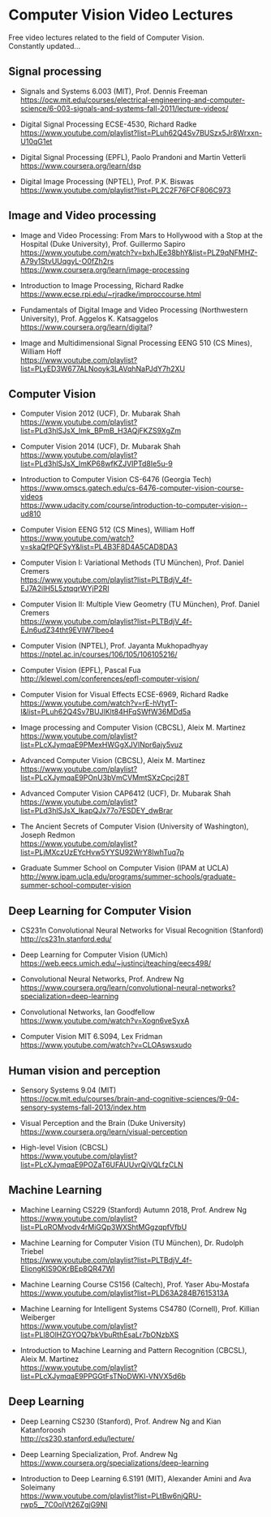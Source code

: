 # Computer Vision Video Lectures

Free video lectures related to the field of Computer Vision.  
Constantly updated...


## Signal processing

* Signals and Systems 6.003 (MIT), Prof. Dennis Freeman   
https://ocw.mit.edu/courses/electrical-engineering-and-computer-science/6-003-signals-and-systems-fall-2011/lecture-videos/

* Digital Signal Processing ECSE-4530, Richard Radke  
https://www.youtube.com/playlist?list=PLuh62Q4Sv7BUSzx5Jr8Wrxxn-U10qG1et

* Digital Signal Processing (EPFL), Paolo Prandoni and Martin Vetterli  
https://www.coursera.org/learn/dsp

* Digital Image Processing (NPTEL), Prof. P.K. Biswas  
https://www.youtube.com/playlist?list=PL2C2F76FCF806C973


## Image and Video processing

* Image and Video Processing: From Mars to Hollywood with a Stop at the Hospital  (Duke University), Prof. Guillermo Sapiro  
https://www.youtube.com/watch?v=bxhJEe38bhY&list=PLZ9qNFMHZ-A79y1StvUUqgyL-O0fZh2rs  
https://www.coursera.org/learn/image-processing

* Introduction to Image Processing, Richard Radke  
https://www.ecse.rpi.edu/~rjradke/improccourse.html

* Fundamentals of Digital Image and Video Processing (Northwestern University), Prof. Aggelos K. Katsaggelos  
https://www.coursera.org/learn/digital?

* Image and Multidimensional Signal Processing EENG 510 (CS Mines), William Hoff  
https://www.youtube.com/playlist?list=PLyED3W677ALNooyk3LAVqhNaPJdY7h2XU


## Computer Vision

* Computer Vision 2012 (UCF), Dr. Mubarak Shah  
https://www.youtube.com/playlist?list=PLd3hlSJsX_Imk_BPmB_H3AQjFKZS9XgZm

* Computer Vision 2014 (UCF), Dr. Mubarak Shah  
https://www.youtube.com/playlist?list=PLd3hlSJsX_ImKP68wfKZJVIPTd8Ie5u-9

* Introduction to Computer Vision CS-6476 (Georgia Tech)  
https://www.omscs.gatech.edu/cs-6476-computer-vision-course-videos  
https://www.udacity.com/course/introduction-to-computer-vision--ud810

* Computer Vision EENG 512 (CS Mines), William Hoff  
https://www.youtube.com/watch?v=skaQfPQFSyY&list=PL4B3F8D4A5CAD8DA3

* Computer Vision I: Variational Methods (TU München), Prof. Daniel Cremers  
https://www.youtube.com/playlist?list=PLTBdjV_4f-EJ7A2iIH5L5ztqqrWYjP2RI

* Computer Vision II: Multiple View Geometry (TU München), Prof. Daniel Cremers  
https://www.youtube.com/playlist?list=PLTBdjV_4f-EJn6udZ34tht9EVIW7lbeo4

* Computer Vision (NPTEL), Prof. Jayanta Mukhopadhyay  
https://nptel.ac.in/courses/106/105/106105216/

* Computer Vision (EPFL), Pascal Fua     
http://klewel.com/conferences/epfl-computer-vision/

* Computer Vision for Visual Effects ECSE-6969, Richard Radke    
https://www.youtube.com/watch?v=rE-hVtytT-I&list=PLuh62Q4Sv7BUJlKlt84HFqSWfW36MDd5a

* Image processing and Computer Vision (CBCSL), Aleix M. Martinez  
https://www.youtube.com/playlist?list=PLcXJymqaE9PMexHWGgXJVINpr6ajy5vuz

* Advanced Computer Vision (CBCSL), Aleix M. Martinez  
https://www.youtube.com/playlist?list=PLcXJymqaE9POnU3bVmCVMmtSXzCpcj28T

* Advanced Computer Vision CAP6412 (UCF), Dr. Mubarak Shah   
https://www.youtube.com/playlist?list=PLd3hlSJsX_IkapQJx77o7ESDEY_dwBrar

* The Ancient Secrets of Computer Vision (University of Washington), Joseph Redmon    
https://www.youtube.com/playlist?list=PLjMXczUzEYcHvw5YYSU92WrY8IwhTuq7p

* Graduate Summer School on Computer Vision (IPAM at UCLA)  
http://www.ipam.ucla.edu/programs/summer-schools/graduate-summer-school-computer-vision


## Deep Learning for Computer Vision

* CS231n Convolutional Neural Networks for Visual Recognition (Stanford)  
http://cs231n.stanford.edu/

* Deep Learning for Computer Vision (UMich)  
https://web.eecs.umich.edu/~justincj/teaching/eecs498/

* Convolutional Neural Networks, Prof. Andrew Ng  
https://www.coursera.org/learn/convolutional-neural-networks?specialization=deep-learning

* Convolutional Networks, Ian Goodfellow  
https://www.youtube.com/watch?v=Xogn6veSyxA

* Computer Vision MIT 6.S094, Lex Fridman  
https://www.youtube.com/watch?v=CLOAswsxudo


## Human vision and perception

* Sensory Systems 9.04 (MIT)  
https://ocw.mit.edu/courses/brain-and-cognitive-sciences/9-04-sensory-systems-fall-2013/index.htm

* Visual Perception and the Brain (Duke University)  
https://www.coursera.org/learn/visual-perception

* High-level Vision (CBCSL)  
https://www.youtube.com/playlist?list=PLcXJymqaE9POZaT6UFAUUvrQiVQLfzCLN


## Machine Learning

* Machine Learning CS229 (Stanford) Autumn 2018, Prof. Andrew Ng  
https://www.youtube.com/playlist?list=PLoROMvodv4rMiGQp3WXShtMGgzqpfVfbU

* Machine Learning for Computer Vision (TU München), Dr. Rudolph Triebel  
https://www.youtube.com/playlist?list=PLTBdjV_4f-EIiongKlS9OKrBEp8QR47Wl

* Machine Learning Course CS156 (Caltech), Prof. Yaser Abu-Mostafa  
https://www.youtube.com/playlist?list=PLD63A284B7615313A

* Machine Learning for Intelligent Systems CS4780 (Cornell), Prof. Killian Weiberger  
https://www.youtube.com/playlist?list=PLl8OlHZGYOQ7bkVbuRthEsaLr7bONzbXS

* Introduction to Machine Learning and Pattern Recognition (CBCSL), Aleix M. Martinez  
https://www.youtube.com/playlist?list=PLcXJymqaE9PPGGtFsTNoDWKl-VNVX5d6b


## Deep Learning

* Deep Learning CS230 (Stanford), Prof. Andrew Ng and Kian Katanforoosh  
http://cs230.stanford.edu/lecture/

* Deep Learning Specialization, Prof. Andrew Ng  
https://www.coursera.org/specializations/deep-learning

* Introduction to Deep Learning 6.S191 (MIT), Alexander Amini and Ava Soleimany  
https://www.youtube.com/playlist?list=PLtBw6njQRU-rwp5__7C0oIVt26ZgjG9NI
